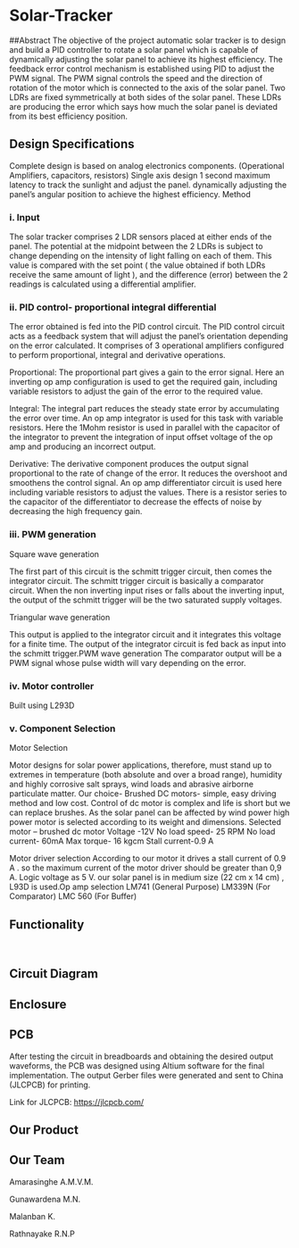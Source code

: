 # Solar-Tracker
##Abstract
The objective of the project automatic solar tracker is to design and build a PID controller to rotate a solar panel which is capable of dynamically adjusting the solar panel to achieve its highest efficiency. The feedback error control mechanism is established using PID to adjust the PWM signal. The PWM signal controls the speed and the direction of rotation of the motor which is connected to the axis of the solar panel. Two LDRs are fixed symmetrically at both sides of the solar panel. These LDRs are producing the error which says how much the solar panel is deviated from its best efficiency position.

## Design Specifications
Complete design is based on analog electronics components. (Operational Amplifiers, capacitors, resistors)
Single axis design
1 second maximum latency to track the sunlight and adjust the panel. 
dynamically adjusting the panel’s angular position to achieve the highest efficiency. 
Method
### i. Input

The solar tracker comprises 2 LDR sensors placed at either ends of the panel. The potential at the midpoint between the 2 LDRs is subject to change depending on the intensity of light falling on each of them. This value is compared with the set point ( the value obtained if both LDRs receive the same amount of light ), and the difference (error) between the 2 readings is calculated using a differential amplifier.

### ii. PID control- proportional integral differential

The error obtained is fed into the PID control circuit. The PID control circuit acts as a feedback system that will adjust the panel’s orientation depending on the error calculated. It comprises of 3 operational amplifiers configured to perform proportional, integral and derivative operations.

Proportional: The proportional part gives a gain to the error signal. Here an inverting op amp configuration is used to get the required gain, including variable resistors to adjust the gain of the error to the required value.

Integral: The integral part reduces the steady state error by accumulating the error over time. An op amp integrator is used for this task with variable resistors. Here the 1Mohm resistor is used in parallel with the capacitor of the integrator to prevent the integration of input offset voltage of the op amp and producing an incorrect output.

Derivative: The derivative component produces the output signal proportional to the rate of change of the error. It reduces the overshoot and smoothens the control signal. An op amp differentiator circuit is used here including variable resistors to adjust the values. There is a resistor series to the capacitor of the differentiator to decrease the effects of noise by decreasing the high frequency gain.

### iii. PWM generation

Square wave generation

The first part of this circuit is the schmitt trigger circuit, then comes the integrator circuit. The schmitt trigger circuit is basically a comparator circuit. When the non inverting input rises or falls about the inverting input, the output of the schmitt trigger will be the two saturated supply voltages.

Triangular wave generation

This output is applied to the integrator circuit and it integrates this voltage for a finite time. The output of the integrator circuit is fed back as input into the schmitt trigger.PWM wave generation
The comparator output will be a PWM signal whose pulse width will vary depending on the error.
﻿

### iv. Motor controller

Built using L293D

### v. Component Selection

Motor Selection

Motor designs for solar power applications, therefore, must stand up to extremes in temperature (both absolute and over a broad range), humidity and highly corrosive salt sprays, wind loads and abrasive airborne particulate matter. Our choice- Brushed DC motors- simple, easy driving method and low cost. Control of dc motor is complex and life is short but we can replace brushes. As the solar panel can be affected by wind power high power motor is selected according to its weight and dimensions.
Selected motor – brushed dc motor
Voltage -12V
No load speed- 25 RPM
No load current- 60mA
Max torque- 16 kgcm
Stall current-0.9 A

Motor driver selection
According to our motor it drives a stall current of 0.9 A . so the maximum current of the motor driver should be greater than 0,9 A. Logic voltage as 5 V. our solar panel is in medium size (22 cm x 14 cm) , L93D is used.Op amp selection
LM741 (General Purpose)
LM339N (For Comparator)
LMC 560 (For Buffer)

## Functionality
﻿

## Circuit Diagram
## Enclosure
## PCB
After testing the circuit in breadboards and obtaining the desired output waveforms, the PCB was designed using Altium software for the final implementation. The output Gerber files were generated and sent to China (JLCPCB) for printing.

Link for JLCPCB: https://jlcpcb.com/
## Our Product
## Our Team
Amarasinghe A.M.V.M.

Gunawardena M.N.

Malanban K.

Rathnayake R.N.P
